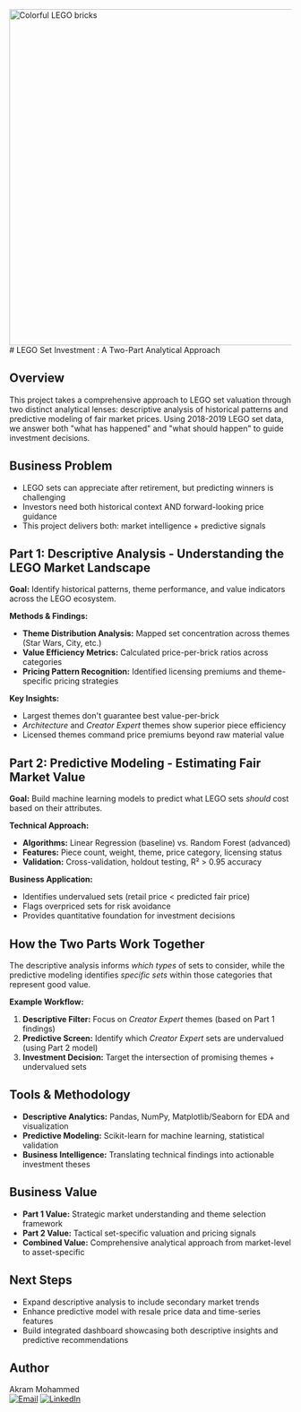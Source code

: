 <img src="images/lego.jpg" alt="Colorful LEGO bricks" width="600"/>
# LEGO Set Investment : A Two-Part Analytical Approach

## Overview
This project takes a comprehensive approach to LEGO set valuation through two distinct analytical lenses: descriptive analysis of historical patterns and predictive modeling of fair market prices. Using 2018-2019 LEGO set data, we answer both "what has happened" and "what should happen" to guide investment decisions.

## Business Problem
- LEGO sets can appreciate after retirement, but predicting winners is challenging
- Investors need both historical context AND forward-looking price guidance
- This project delivers both: market intelligence + predictive signals

## Part 1: Descriptive Analysis - Understanding the LEGO Market Landscape
**Goal:** Identify historical patterns, theme performance, and value indicators across the LEGO ecosystem.

**Methods & Findings:**
- **Theme Distribution Analysis:** Mapped set concentration across themes (Star Wars, City, etc.)
- **Value Efficiency Metrics:** Calculated price-per-brick ratios across categories
- **Pricing Pattern Recognition:** Identified licensing premiums and theme-specific pricing strategies

**Key Insights:**
- Largest themes don't guarantee best value-per-brick
- *Architecture* and *Creator Expert* themes show superior piece efficiency
- Licensed themes command price premiums beyond raw material value

## Part 2: Predictive Modeling - Estimating Fair Market Value
**Goal:** Build machine learning models to predict what LEGO sets *should* cost based on their attributes.

**Technical Approach:**
- **Algorithms:** Linear Regression (baseline) vs. Random Forest (advanced)
- **Features:** Piece count, weight, theme, price category, licensing status
- **Validation:** Cross-validation, holdout testing, R² > 0.95 accuracy

**Business Application:**
- Identifies undervalued sets (retail price < predicted fair price)
- Flags overpriced sets for risk avoidance
- Provides quantitative foundation for investment decisions

## How the Two Parts Work Together
The descriptive analysis informs *which types* of sets to consider, while the predictive modeling identifies *specific sets* within those categories that represent good value.

**Example Workflow:**
1. **Descriptive Filter:** Focus on *Creator Expert* themes (based on Part 1 findings)
2. **Predictive Screen:** Identify which *Creator Expert* sets are undervalued (using Part 2 model)
3. **Investment Decision:** Target the intersection of promising themes + undervalued sets

## Tools & Methodology
- **Descriptive Analytics:** Pandas, NumPy, Matplotlib/Seaborn for EDA and visualization
- **Predictive Modeling:** Scikit-learn for machine learning, statistical validation
- **Business Intelligence:** Translating technical findings into actionable investment theses

## Business Value
- **Part 1 Value:** Strategic market understanding and theme selection framework
- **Part 2 Value:** Tactical set-specific valuation and pricing signals
- **Combined Value:** Comprehensive analytical approach from market-level to asset-specific

## Next Steps
- Expand descriptive analysis to include secondary market trends
- Enhance predictive model with resale price data and time-series features
- Build integrated dashboard showcasing both descriptive insights and predictive recommendations

## Author
Akram Mohammed  
[![Email](https://img.shields.io/badge/Email-akrammohammed09@gmail.com-blue?style=flat&logo=gmail)](akrammohammed09@gmail.com)
[![LinkedIn](https://img.shields.io/badge/LinkedIn-Connect-blue?style=flat&logo=linkedin)](www.linkedin.com/in/akram-mohammed-465052134)
